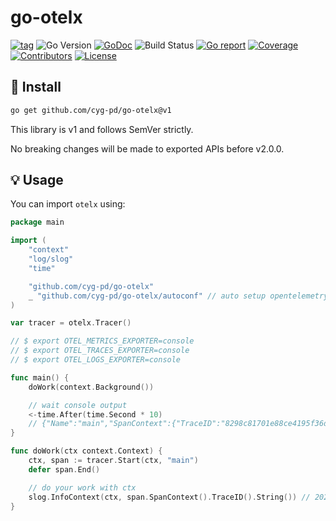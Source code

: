 # go-otelx

[![tag](https://img.shields.io/github/tag/cyg-pd/go-otelx.svg)](https://github.com/cyg-pd/go-otelx/releases)
![Go Version](https://img.shields.io/badge/Go-%3E%3D%201.24-%23007d9c)
[![GoDoc](https://godoc.org/github.com/cyg-pd/go-otelx?status.svg)](https://pkg.go.dev/github.com/cyg-pd/go-otelx)
![Build Status](https://github.com/cyg-pd/go-otelx/actions/workflows/test.yml/badge.svg)
[![Go report](https://goreportcard.com/badge/github.com/cyg-pd/go-otelx)](https://goreportcard.com/report/github.com/cyg-pd/go-otelx)
[![Coverage](https://img.shields.io/codecov/c/github/cyg-pd/go-otelx)](https://codecov.io/gh/cyg-pd/go-otelx)
[![Contributors](https://img.shields.io/github/contributors/cyg-pd/go-otelx)](https://github.com/cyg-pd/go-otelx/graphs/contributors)
[![License](https://img.shields.io/github/license/cyg-pd/go-otelx)](./LICENSE)

## 🚀 Install

```sh
go get github.com/cyg-pd/go-otelx@v1
```

This library is v1 and follows SemVer strictly.

No breaking changes will be made to exported APIs before v2.0.0.

## 💡 Usage

You can import `otelx` using:

```go
package main

import (
	"context"
	"log/slog"
	"time"

	"github.com/cyg-pd/go-otelx"
	_ "github.com/cyg-pd/go-otelx/autoconf" // auto setup opentelemetry sdk with environment variable
)

var tracer = otelx.Tracer()

// $ export OTEL_METRICS_EXPORTER=console
// $ export OTEL_TRACES_EXPORTER=console
// $ export OTEL_LOGS_EXPORTER=console

func main() {
	doWork(context.Background())

	// wait console output
	<-time.After(time.Second * 10)
	// {"Name":"main","SpanContext":{"TraceID":"8298c81701e88ce4195f36d221a7561a","SpanID":"7933655ddc3d221d","TraceFlags":"01","TraceState":"","Remote...
}

func doWork(ctx context.Context) {
	ctx, span := tracer.Start(ctx, "main")
	defer span.End()

	// do your work with ctx
	slog.InfoContext(ctx, span.SpanContext().TraceID().String()) // 2025/05/23 00:00:00 INFO 63b6c64c62d8fcb943e1e34f8f5ac757
}
```
